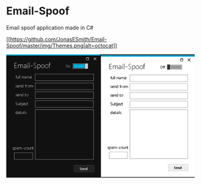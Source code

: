 # Email-Spoof
Email spoof application made in C#

[[https://github.com/JonasESmith/Email-Spoof/master/img/Themes.png|alt=octocat]]

<p align="center">
  <img src="Themes.png" alt="icon">
</p>
